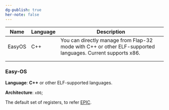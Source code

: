 ```yaml
---
dg-publish: true
her-note: false
---
```


| Name   | Language | Description                                                                                                |
| ------ | -------- | ---------------------------------------------------------------------------------------------------------- |
| EasyOS | C++      | You can directly manage from Flap-32 mode with C++ or other ELF-supported languages. Current supports x86. |
|        |          |                                                                                                            |
|        |          |                                                                                                            |

### Easy-OS

**Language**: **C++** or other ELF-supported languages.

**Architecture**: `x86`;

The default set of registers, to refer [EPIC](https://github.com/dosconio/unisym).


